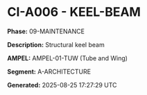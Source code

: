 # CI-A006 - KEEL-BEAM

**Phase:** 09-MAINTENANCE

**Description:** Structural keel beam

**AMPEL:** AMPEL-01-TUW (Tube and Wing)

**Segment:** A-ARCHITECTURE

**Generated:** 2025-08-25 17:27:29 UTC
